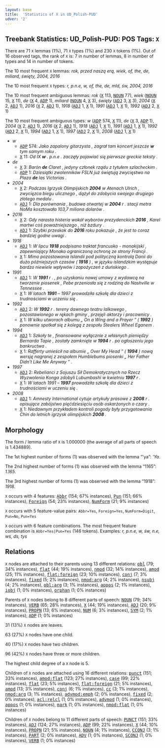 ```yaml
---
layout: base
title:  'Statistics of X in UD_Polish-PUD'
udver: '2'
---
```


## Treebank Statistics: UD_Polish-PUD: POS Tags: `X`

There are 71 `X` lemmas (1%), 71 `X` types (1%) and 230 `X` tokens (1%).
Out of 16 observed tags, the rank of `X` is: 7 in number of lemmas, 8 in number of types and 14 in number of tokens.

The 10 most frequent `X` lemmas: <em>rok, przed naszą erą, wiek, of, the, de, miliard, święty, 2004, 2016</em>

The 10 most frequent `X` types:  <em>r, p.n.e, w, of, the, de, mld, św, 2004, 2016</em>

The 10 most frequent ambiguous lemmas: <em>rok</em> (<tt><a href="pl_pud-pos-X.html">X</a></tt> 113, <tt><a href="pl_pud-pos-NOUN.html">NOUN</a></tt> 77), <em>wiek</em> (<tt><a href="pl_pud-pos-NOUN.html">NOUN</a></tt> 15, <tt><a href="pl_pud-pos-X.html">X</a></tt> 11), <em>de</em> (<tt><a href="pl_pud-pos-X.html">X</a></tt> 4, <tt><a href="pl_pud-pos-ADP.html">ADP</a></tt> 1), <em>miliard</em> (<tt><a href="pl_pud-pos-NOUN.html">NOUN</a></tt> 4, <tt><a href="pl_pud-pos-X.html">X</a></tt> 3), <em>święty</em> (<tt><a href="pl_pud-pos-ADJ.html">ADJ</a></tt> 3, <tt><a href="pl_pud-pos-X.html">X</a></tt> 3), <em>2004</em> (<tt><a href="pl_pud-pos-X.html">X</a></tt> 2, <tt><a href="pl_pud-pos-ADJ.html">ADJ</a></tt> 1), <em>2016</em> (<tt><a href="pl_pud-pos-X.html">X</a></tt> 2, <tt><a href="pl_pud-pos-ADJ.html">ADJ</a></tt> 1), <em>1918</em> (<tt><a href="pl_pud-pos-ADJ.html">ADJ</a></tt> 1, <tt><a href="pl_pud-pos-X.html">X</a></tt> 1), <em>1991</em> (<tt><a href="pl_pud-pos-ADJ.html">ADJ</a></tt> 1, <tt><a href="pl_pud-pos-X.html">X</a></tt> 1), <em>1992</em> (<tt><a href="pl_pud-pos-ADJ.html">ADJ</a></tt> 2, <tt><a href="pl_pud-pos-X.html">X</a></tt> 1)

The 10 most frequent ambiguous types:  <em>w</em> (<tt><a href="pl_pud-pos-ADP.html">ADP</a></tt> 574, <tt><a href="pl_pud-pos-X.html">X</a></tt> 11), <em>de</em> (<tt><a href="pl_pud-pos-X.html">X</a></tt> 3, <tt><a href="pl_pud-pos-ADP.html">ADP</a></tt> 1), <em>2004</em> (<tt><a href="pl_pud-pos-X.html">X</a></tt> 2, <tt><a href="pl_pud-pos-ADJ.html">ADJ</a></tt> 1), <em>2016</em> (<tt><a href="pl_pud-pos-X.html">X</a></tt> 2, <tt><a href="pl_pud-pos-ADJ.html">ADJ</a></tt> 1), <em>1918</em> (<tt><a href="pl_pud-pos-ADJ.html">ADJ</a></tt> 1, <tt><a href="pl_pud-pos-X.html">X</a></tt> 1), <em>1991</em> (<tt><a href="pl_pud-pos-ADJ.html">ADJ</a></tt> 1, <tt><a href="pl_pud-pos-X.html">X</a></tt> 1), <em>1992</em> (<tt><a href="pl_pud-pos-ADJ.html">ADJ</a></tt> 2, <tt><a href="pl_pud-pos-X.html">X</a></tt> 1), <em>1994</em> (<tt><a href="pl_pud-pos-ADJ.html">ADJ</a></tt> 1, <tt><a href="pl_pud-pos-X.html">X</a></tt> 1), <em>1997</em> (<tt><a href="pl_pud-pos-ADJ.html">ADJ</a></tt> 2, <tt><a href="pl_pud-pos-X.html">X</a></tt> 1), <em>2008</em> (<tt><a href="pl_pud-pos-ADJ.html">ADJ</a></tt> 1, <tt><a href="pl_pud-pos-X.html">X</a></tt> 1)


* <em>w</em>
  * <tt><a href="pl_pud-pos-ADP.html">ADP</a></tt> 574: <em>Jako zapalony gitarzysta , zagrał tam koncert jeszcze <b>w</b> tym samym roku .</em>
  * <tt><a href="pl_pud-pos-X.html">X</a></tt> 11: <em>Od IX <b>w</b> . p.n.e . zaczęły pojawiać się pierwsze greckie teksty .</em>
* <em>de</em>
  * <tt><a href="pl_pud-pos-X.html">X</a></tt> 3: <em>Barón <b>de</b> Claret , jedyny członek rządu z tytułem szlacheckim .</em>
  * <tt><a href="pl_pud-pos-ADP.html">ADP</a></tt> 1: <em>Dziesiątki zwolenników FSLN już świętują zwycięstwo na Plaza <b>de</b> las Victorias .</em>
* <em>2004</em>
  * <tt><a href="pl_pud-pos-X.html">X</a></tt> 2: <em>Podczas Igrzysk Olimpijskich <b>2004</b> w Atenach Ulrich , zwycięzca biegu ulicznego , dążył do zdobycia swojego drugiego złotego medalu .</em>
  * <tt><a href="pl_pud-pos-ADJ.html">ADJ</a></tt> 1: <em>Dla porównania , budowa otwartej w <b>2004</b> r . stacji metra NoMa kosztowała 103,7 miliona dolarów .</em>
* <em>2016</em>
  * <tt><a href="pl_pud-pos-X.html">X</a></tt> 2: <em>Gdy narasta histeria wokół wyborów prezydenckich <b>2016</b> , Karel martwi coś poważniejszego , niż bzdury .</em>
  * <tt><a href="pl_pud-pos-ADJ.html">ADJ</a></tt> 1: <em>Szybki przeskok do <b>2016</b> roku pokazuje , że jest to coraz bardziej godne uwagi .</em>
* <em>1918</em>
  * <tt><a href="pl_pud-pos-ADJ.html">ADJ</a></tt> 1: <em>W lipcu <b>1918</b> podpisano traktat francusko - monakijski , zapewniający Monako ograniczoną ochronę ze strony Francji .</em>
  * <tt><a href="pl_pud-pos-X.html">X</a></tt> 1: <em>Mimo pozostawania Islandii pod polityczną kontrolą Danii do dużo późniejszych czasów ( <b>1918</b> ) , w języku islandzkim występuje bardzo niewiele wpływów i zapożyczeń z duńskiego .</em>
* <em>1991</em>
  * <tt><a href="pl_pud-pos-ADJ.html">ADJ</a></tt> 1: <em>W <b>1991</b> r . , po uzyskaniu nowej umowy z wydawcą na tworzenie piosenek , Pebe przeniosła się z rodziną do Nashville w Tennessee .</em>
  * <tt><a href="pl_pud-pos-X.html">X</a></tt> 1: <em>W latach <b>1991</b> – 1997 prowadziła szkołę dla dzieci z trudnościami w uczeniu się .</em>
* <em>1992</em>
  * <tt><a href="pl_pud-pos-ADJ.html">ADJ</a></tt> 2: <em>W <b>1992</b> r . tereny dawnego teatru lalkowego , pozostawionego w rękach gminy , przejęli aktorzy i pracownicy .</em>
  * <tt><a href="pl_pud-pos-X.html">X</a></tt> 1: <em>W kilku utworach albumu „ On a Wing and a Prayer ” ( <b>1992</b> ) ponownie spotkał się z kolegą z zespołu Stealers Wheel Eganem .</em>
* <em>1994</em>
  * <tt><a href="pl_pud-pos-ADJ.html">ADJ</a></tt> 1: <em>Szkoły te , finansowane wyłącznie z własnych pieniędzy Bernarda Tapie , zostały zamknięte w <b>1994</b> r . po ogłoszeniu jego bankructwa .</em>
  * <tt><a href="pl_pud-pos-X.html">X</a></tt> 1: <em>Rafferty umieścił na albumie „ Over My Head ” ( <b>1994</b> ) nową wersję nagranej z zespołem Humblebums piosenki „ Her Father Didn't Like Me Anyway ” .</em>
* <em>1997</em>
  * <tt><a href="pl_pud-pos-ADJ.html">ADJ</a></tt> 2: <em>Rebelianci z Sojuszu Sił Demokratycznych na Rzecz Wyzwolenia Konga zdobyli Lubumbashi w kwietniu <b>1997</b> r .</em>
  * <tt><a href="pl_pud-pos-X.html">X</a></tt> 1: <em>W latach 1991 – <b>1997</b> prowadziła szkołę dla dzieci z trudnościami w uczeniu się .</em>
* <em>2008</em>
  * <tt><a href="pl_pud-pos-ADJ.html">ADJ</a></tt> 1: <em>Amnesty International cytuje artykuły prasowe z <b>2008</b> r . opisujące zabójstwo pięćdziesięciu osób oskarżonych o czary .</em>
  * <tt><a href="pl_pud-pos-X.html">X</a></tt> 1: <em>Niedawnym przykładem kontroli pogody były przygotowania Chin do letnich igrzysk olimpijskich <b>2008</b> .</em>

## Morphology

The form / lemma ratio of `X` is 1.000000 (the average of all parts of speech is 1.434889).

The 1st highest number of forms (1) was observed with the lemma “'ya”: <em>'Ya</em>.

The 2nd highest number of forms (1) was observed with the lemma “1165”: <em>1.165</em>.

The 3rd highest number of forms (1) was observed with the lemma “1918”: <em>1918</em>.

`X` occurs with 4 features: <tt><a href="pl_pud-feat-Abbr.html">Abbr</a></tt> (154; 67% instances), <tt><a href="pl_pud-feat-Pun.html">Pun</a></tt> (151; 66% instances), <tt><a href="pl_pud-feat-Foreign.html">Foreign</a></tt> (54; 23% instances), <tt><a href="pl_pud-feat-NumForm.html">NumForm</a></tt> (21; 9% instances)

`X` occurs with 5 feature-value pairs: `Abbr=Yes`, `Foreign=Yes`, `NumForm=Digit`, `Pun=No`, `Pun=Yes`

`X` occurs with 6 feature combinations.
The most frequent feature combination is `Abbr=Yes|Pun=Yes` (146 tokens).
Examples: <em>r, p.n.e, w, św, n.e, ws, ds, tys</em>


## Relations

`X` nodes are attached to their parents using 13 different relations: <tt><a href="pl_pud-dep-obl.html">obl</a></tt> (79; 34% instances), <tt><a href="pl_pud-dep-flat.html">flat</a></tt> (44; 19% instances), <tt><a href="pl_pud-dep-nmod.html">nmod</a></tt> (32; 14% instances), <tt><a href="pl_pud-dep-amod.html">amod</a></tt> (25; 11% instances), <tt><a href="pl_pud-dep-flat-foreign.html">flat:foreign</a></tt> (23; 10% instances), <tt><a href="pl_pud-dep-conj.html">conj</a></tt> (7; 3% instances), <tt><a href="pl_pud-dep-fixed.html">fixed</a></tt> (5; 2% instances), <tt><a href="pl_pud-dep-nmod-arg.html">nmod:arg</a></tt> (4; 2% instances), <tt><a href="pl_pud-dep-nsubj.html">nsubj</a></tt> (4; 2% instances), <tt><a href="pl_pud-dep-obl-arg.html">obl:arg</a></tt> (3; 1% instances), <tt><a href="pl_pud-dep-appos.html">appos</a></tt> (2; 1% instances), <tt><a href="pl_pud-dep-iobj.html">iobj</a></tt> (1; 0% instances), <tt><a href="pl_pud-dep-orphan.html">orphan</a></tt> (1; 0% instances)

Parents of `X` nodes belong to 8 different parts of speech: <tt><a href="pl_pud-pos-NOUN.html">NOUN</a></tt> (79; 34% instances), <tt><a href="pl_pud-pos-VERB.html">VERB</a></tt> (65; 28% instances), <tt><a href="pl_pud-pos-X.html">X</a></tt> (44; 19% instances), <tt><a href="pl_pud-pos-ADJ.html">ADJ</a></tt> (20; 9% instances), <tt><a href="pl_pud-pos-PROPN.html">PROPN</a></tt> (13; 6% instances), <tt><a href="pl_pud-pos-NUM.html">NUM</a></tt> (6; 3% instances), <tt><a href="pl_pud-pos-SYM.html">SYM</a></tt> (2; 1% instances), <tt><a href="pl_pud-pos-ADP.html">ADP</a></tt> (1; 0% instances)

31 (13%) `X` nodes are leaves.

63 (27%) `X` nodes have one child.

40 (17%) `X` nodes have two children.

96 (42%) `X` nodes have three or more children.

The highest child degree of a `X` node is 5.

Children of `X` nodes are attached using 16 different relations: <tt><a href="pl_pud-dep-punct.html">punct</a></tt> (151; 33% instances), <tt><a href="pl_pud-dep-amod-flat.html">amod:flat</a></tt> (123; 27% instances), <tt><a href="pl_pud-dep-case.html">case</a></tt> (99; 22% instances), <tt><a href="pl_pud-dep-flat.html">flat</a></tt> (23; 5% instances), <tt><a href="pl_pud-dep-flat-foreign.html">flat:foreign</a></tt> (21; 5% instances), <tt><a href="pl_pud-dep-amod.html">amod</a></tt> (13; 3% instances), <tt><a href="pl_pud-dep-conj.html">conj</a></tt> (6; 1% instances), <tt><a href="pl_pud-dep-cc.html">cc</a></tt> (3; 1% instances), <tt><a href="pl_pud-dep-nmod-arg.html">nmod:arg</a></tt> (3; 1% instances), <tt><a href="pl_pud-dep-advmod-emph.html">advmod:emph</a></tt> (2; 0% instances), <tt><a href="pl_pud-dep-fixed.html">fixed</a></tt> (2; 0% instances), <tt><a href="pl_pud-dep-acl-relcl.html">acl:relcl</a></tt> (1; 0% instances), <tt><a href="pl_pud-dep-advmod.html">advmod</a></tt> (1; 0% instances), <tt><a href="pl_pud-dep-appos.html">appos</a></tt> (1; 0% instances), <tt><a href="pl_pud-dep-mark.html">mark</a></tt> (1; 0% instances), <tt><a href="pl_pud-dep-nmod-flat.html">nmod:flat</a></tt> (1; 0% instances)

Children of `X` nodes belong to 11 different parts of speech: <tt><a href="pl_pud-pos-PUNCT.html">PUNCT</a></tt> (151; 33% instances), <tt><a href="pl_pud-pos-ADJ.html">ADJ</a></tt> (124; 27% instances), <tt><a href="pl_pud-pos-ADP.html">ADP</a></tt> (99; 22% instances), <tt><a href="pl_pud-pos-X.html">X</a></tt> (44; 10% instances), <tt><a href="pl_pud-pos-PROPN.html">PROPN</a></tt> (21; 5% instances), <tt><a href="pl_pud-pos-NOUN.html">NOUN</a></tt> (4; 1% instances), <tt><a href="pl_pud-pos-CCONJ.html">CCONJ</a></tt> (3; 1% instances), <tt><a href="pl_pud-pos-PART.html">PART</a></tt> (2; 0% instances), <tt><a href="pl_pud-pos-ADV.html">ADV</a></tt> (1; 0% instances), <tt><a href="pl_pud-pos-SCONJ.html">SCONJ</a></tt> (1; 0% instances), <tt><a href="pl_pud-pos-VERB.html">VERB</a></tt> (1; 0% instances)

